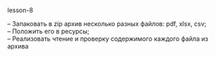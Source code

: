 lesson-8


– Запаковать в zip архив несколько разных файлов: pdf, xlsx, csv;<br>
– Положить его в ресурсы;<br>
– Реализовать чтение и проверку содержимого каждого файла из архива<br>

